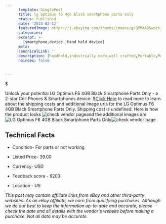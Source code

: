 ```yaml
---
      template: SinglePost
      title: lg optimus f6 4gb black smartphone parts only
      status: Published
      date: '2023-02-12'
      featuredImage: https://i.ebayimg.com/thumbs/images/g/QRMAAOSwpitjToV8/s-l225.jpg
      categories: 
      excerpt: >-
        [smartphone,device ,hand held device]
      meta:
      canonicalLink: ''
      description: [handheld,industrially made,well crafted,Portable,Mobile,Compact,Convenient,Lightweight,Maneuverable,Man-portable,Miniature,Carriable,Hand-held,Light,Holdable,Transportable,Mobile device,Pocket-sized,On-the-go,Wireless,Cordless,Compact size,Convenient size, smartphone,device ,hand held device]
      noindex: false
      
        
---
```

$

Unlock your potential LG Optimus F6 4GB Black Smartphone Parts Only - a 2-star Cell Phones & Smartphones device.
$[Click Here](https://www.ebay.com/itm/195587994022?hash=item2d89f3f1a6%3Ag%3AQRMAAOSwpitjToV8&amdata=enc%3AAQAHAAAA4PqVVBbX%2BoUbH2%2BsMm3Fnu7lX3cHXXB4g2AqUfzc3sbj6UHOIkDBkjdoDe%2BjaYk%2B0P296e9KkfxyBrEVM4F%2BJ8RYGZNIomwcd6bQt%2BaaIG1XJx0JKCWUx0rfXpf%2FqrlRqvcdQBNfBsPs9%2FuVRwaAKVrMvP1FZKt5Ur2kYDPhzpGI4pMuMKGLjJBjLKUsrrSQfKmGB4VcbGlOmem%2FSSEKpgUy7ARon8Ze79VbJiQ0RjFp2vXuxbJ8Hco0EUzURACGcAAb8Pta9PFNUcsEmKSNF1StfKrO9%2FXBkrMngAT%2Bcef8&mkevt=1&mkcid=1&mkrid=711-53200-19255-0&campid=%253CePNCampaignId%253E&customid=%253CreferenceId%253E&toolid=10049) to read more to learn about the shipping costs and additional image urls for the LG Optimus F6 4GB Black Smartphone Parts Only. Shipping cost is undefined. Here is how the product looks ![check vendor page](https://i.ebayimg.com/thumbs/images/g/QRMAAOSwpitjToV8/s-l225.jpg)and the additional images are![LG Optimus F6 4GB Black Smartphone Parts Only](https://i.ebayimg.com/images/g/QRMAAOSwpitjToV8/s-l960.jpg)![check vendor page]()



 ## Technical Facts 



     
      

 - Condition- For parts or not working 


      

 - Listed Price- 39.00 


      

 - Currency- USD 


      

 - Feedback score - 6203 


      

 - Location - US 


      
      

 *_This post may contain affiliate links from eBay and other third-party websites. As an eBay affiliate, we earn from qualifying purchases. Although we do our best to keep the information up-to-date and accurate, please check the date and all details with the vendor's website before making a purchase. Not all data may be accurate._*







